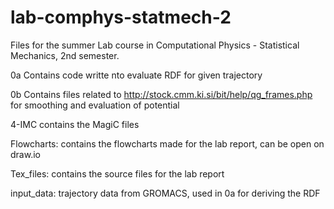 # lab-comphys-statmech-2
Files for the summer Lab course in Computational Physics - Statistical Mechanics, 2nd semester. 

0a Contains code writte nto evaluate RDF for given trajectory

0b Contains files related to http://stock.cmm.ki.si/bit/help/qg_frames.php for smoothing and evaluation of potential

4-IMC contains the MagiC files

Flowcharts: contains the flowcharts made for the lab report, can be open on draw.io

Tex_files: contains the source files for the lab report 

input_data: trajectory data from GROMACS, used in 0a for deriving the RDF
